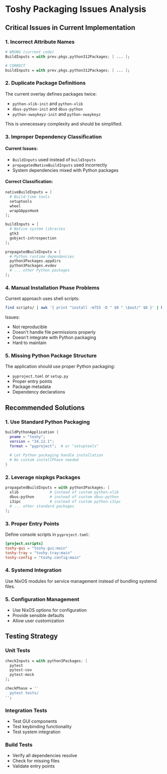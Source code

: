 # Toshy Packaging Issues Analysis

## Critical Issues in Current Implementation

### 1. Incorrect Attribute Names
```nix
# WRONG (current code)
BuildInputs = with prev.pkgs.python312Packages; [ ... ];

# CORRECT
buildInputs = with prev.pkgs.python312Packages; [ ... ];
```

### 2. Duplicate Package Definitions
The current overlay defines packages twice:
- `python-xlib-init` and `python-xlib`
- `dbus-python-init` and `dbus-python`
- `python-xwaykeyz-init` and `python-xwaykeyz`

This is unnecessary complexity and should be simplified.

### 3. Improper Dependency Classification

#### Current Issues:
- `BuildInputs` used instead of `buildInputs`
- `propagatedNativeBuildInputs` used incorrectly
- System dependencies mixed with Python packages

#### Correct Classification:
```nix
nativeBuildInputs = [
  # Build-time tools
  setuptools
  wheel
  wrapGAppsHook
];

buildInputs = [
  # Native system libraries
  gtk3
  gobject-introspection
];

propagatedBuildInputs = [
  # Python runtime dependencies
  python3Packages.appdirs
  python3Packages.evdev
  # ... other Python packages
];
```

### 4. Manual Installation Phase Problems

Current approach uses shell scripts:
```bash
find scripts/ | awk '{ print "install -m755 -D " $0 " \$out/" $0 }' | bash
```

Issues:
- Not reproducible
- Doesn't handle file permissions properly
- Doesn't integrate with Python packaging
- Hard to maintain

### 5. Missing Python Package Structure

The application should use proper Python packaging:
- `pyproject.toml` or `setup.py`
- Proper entry points
- Package metadata
- Dependency declarations

## Recommended Solutions

### 1. Use Standard Python Packaging
```nix
buildPythonApplication {
  pname = "toshy";
  version = "24.12.1";
  format = "pyproject";  # or "setuptools"
  
  # Let Python packaging handle installation
  # No custom installPhase needed
}
```

### 2. Leverage nixpkgs Packages
```nix
propagatedBuildInputs = with python3Packages; [
  xlib              # instead of custom python-xlib
  dbus-python       # instead of custom dbus-python
  i3ipc             # instead of custom python-i3ipc
  # ... other standard packages
];
```

### 3. Proper Entry Points
Define console scripts in `pyproject.toml`:
```toml
[project.scripts]
toshy-gui = "toshy.gui:main"
toshy-tray = "toshy.tray:main"
toshy-config = "toshy.config:main"
```

### 4. Systemd Integration
Use NixOS modules for service management instead of bundling systemd files.

### 5. Configuration Management
- Use NixOS options for configuration
- Provide sensible defaults
- Allow user customization

## Testing Strategy

### Unit Tests
```nix
checkInputs = with python3Packages; [
  pytest
  pytest-cov
  pytest-mock
];

checkPhase = ''
  pytest tests/
'';
```

### Integration Tests
- Test GUI components
- Test keybinding functionality
- Test system integration

### Build Tests
- Verify all dependencies resolve
- Check for missing files
- Validate entry points
